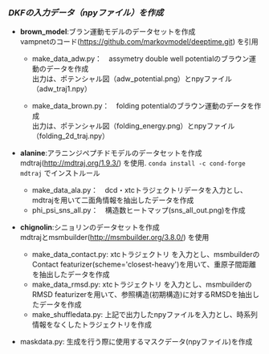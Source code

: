 ### ***DKFの入力データ（npyファイル）を作成***

- **brown_model**:ブラン運動モデルのデータセットを作成     
vampnetのコード(https://github.com/markovmodel/deeptime.git) を引用

   - make_data_adw.py：　assymetry double well potentialのブラウン運動のデータを作成    
     出力は、ポテンシャル図（adw_potential.png）とnpyファイル（adw_traj1.npy）  
  
   - make_data_brown.py：　folding potentialのブラウン運動のデータを作成    
     出力は、ポテンシャル図（folding_energy.png）とnpyファイル（folding_2d_traj.npy）  

- **alanine**:アラニンジペプチドモデルのデータセットを作成  
mdtraj(http://mdtraj.org/1.9.3/) を使用. `conda install -c cond-forge mdtraj` でインストルール

   - make_data_ala.py：　dcd・xtcトラジェクトリデータを入力とし、mdtrajを用いて二面角情報を抽出したデータを作成   
   - phi_psi_sns_all.py：　構造数ヒートマップ(sns_all_out.png)を作成  

- **chignolin**:シニョリンのデータセットを作成    
mdtrajとmsmbuilder(http://msmbuilder.org/3.8.0/) を使用  

   - make_data_contact.py: xtcトラジェクトリ を入力とし、msmbuilderのContact featurizer(scheme='closest-heavy')を用いて、重原子間距離を抽出したデータを作成  
   - make_data_rmsd.py: xtcトラジェクトリ を入力とし、msmbuilderのRMSD featurizerを用いて、参照構造(初期構造)に対するRMSDを抽出したデータを作成  
   - make_shuffledata.py: 上記で出力したnpyファイルを入力とし、時系列情報をなくしたトラジェクトリを作成  
   
- maskdata.py: 生成を行う際に使用するマスクデータ(npyファイル)を作成  


